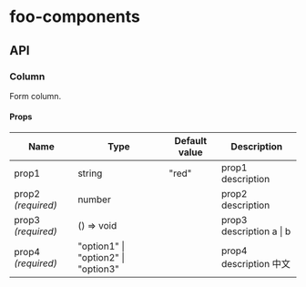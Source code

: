 # foo-components

## API

### Column

Form column.

#### Props

| Name               | Type                                | Default value | Description              |
| ------------------ | ----------------------------------- | ------------- | ------------------------ |
| prop1              | string                              | "red"         | prop1 description        |
| prop2 _(required)_ | number                              |               | prop2 description        |
| prop3 _(required)_ | () => void                          |               | prop3 description a \| b |
| prop4 _(required)_ | "option1" \| "option2" \| "option3" |               | prop4 description 中文   |
